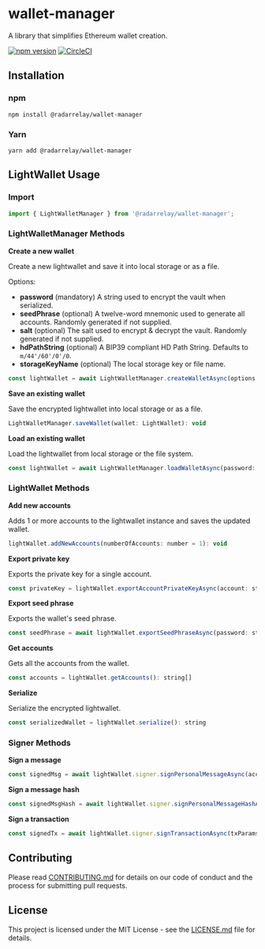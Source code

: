 # wallet-manager

A library that simplifies Ethereum wallet creation.

[![npm version](https://badge.fury.io/js/%40radarrelay%2Fwallet-manager.svg)](https://badge.fury.io/js/%40radarrelay%2Fwallet-manager)
[![CircleCI](https://circleci.com/gh/RadarRelay/wallet-manager.svg?style=svg&circle-token=e3f03fa489fe09a00eadb9ec96c617c4f999e58d)](https://circleci.com/gh/RadarRelay/wallet-manager)

## Installation

### npm

```
npm install @radarrelay/wallet-manager
```

### Yarn

```
yarn add @radarrelay/wallet-manager
```

## LightWallet Usage

### Import

```javascript
import { LightWalletManager } from '@radarrelay/wallet-manager';
```

### LightWalletManager Methods

**Create a new wallet**

Create a new lightwallet and save it into local storage or as a file.

Options:

* **password** (mandatory) A string used to encrypt the vault when serialized.
* **seedPhrase** (optional) A twelve-word mnemonic used to generate all accounts. Randomly generated if not supplied.
* **salt** (optional) The salt used to encrypt & decrypt the vault. Randomly generated if not supplied.
* **hdPathString** (optional) A BIP39 compliant HD Path String. Defaults to `m/44'/60'/0'/0`.
* **storageKeyName** (optional) The local storage key or file name.

```javascript
const lightWallet = await LightWalletManager.createWalletAsync(options: LightWalletOptions): Promise<LightWallet>
```

**Save an existing wallet**

Save the encrypted lightwallet into local storage or as a file.

```javascript
LightWalletManager.saveWallet(wallet: LightWallet): void
```

**Load an existing wallet**

Load the lightwallet from local storage or the file system.

```javascript
const lightWallet = await LightWalletManager.loadWalletAsync(password: string): Promise<LightWallet>
```


### LightWallet Methods

**Add new accounts**

Adds 1 or more accounts to the lightwallet instance and saves the updated wallet.

```javascript
lightWallet.addNewAccounts(numberOfAccounts: number = 1): void
```

**Export private key**

Exports the private key for a single account.

```javascript
const privateKey = lightWallet.exportAccountPrivateKeyAsync(account: string, password: string): Promise<string>
```

**Export seed phrase**

Exports the wallet's seed phrase.

```javascript
const seedPhrase = await lightWallet.exportSeedPhraseAsync(password: string): Promise<string>
```

**Get accounts**

Gets all the accounts from the wallet.

```javascript
const accounts = lightWallet.getAccounts(): string[]
```

**Serialize**

Serialize the encrypted lightwallet.

```javascript
const serializedWallet = lightWallet.serialize(): string
```

### Signer Methods

**Sign a message**

```javascript
const signedMsg = await lightWallet.signer.signPersonalMessageAsync(account: string, message: string): Promise<string>
```

**Sign a message hash**

```javascript
const signedMsgHash = await lightWallet.signer.signPersonalMessageHashAsync(account: string, messageHash: string): Promise<string>
```

**Sign a transaction**

```javascript
const signedTx = await lightWallet.signer.signTransactionAsync(txParams: PartialTxParams): Promise<string>
```

## Contributing

Please read [CONTRIBUTING.md](CONTRIBUTING.md) for details on our code of conduct and the process for submitting pull requests.

## License

This project is licensed under the MIT License - see the [LICENSE.md](LICENSE.md) file for details.
